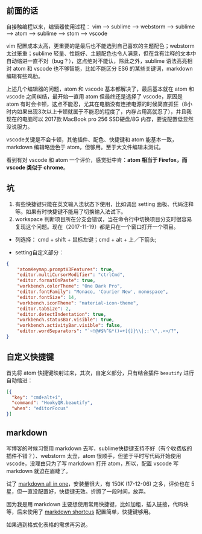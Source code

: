 ## 前面的话

自接触编程以来，编辑器使用过程： vim --> sublime --> webstorm --> sublime --> atom --> sublime --> stom --> vscode   

vim 配置成本太高，更重要的是最后也不能选到自己喜欢的主题配色；webstorm 太过笨重；sublime 轻量、性能好、主题配色也令人满意，但在含有注释的文本中自动缩进一直不对（bug？），这点绝对不能认，除此之外，sublime 语法高亮相对 atom 和 vscode 也不够智能，比如不能区分 ES6 的某些关键词，markdown编辑有些鸡肋。   

上述几个编辑器的问题，atom 和 vscode 基本都解决了，最后基本就在 atom 和 vscode 之间纠结，最开始一直用 atom 但最终还是选择了 vscode，原因是 atom 有时会卡顿，这点不能忍，尤其在电脑没有连接电源的时候简直抓狂（8小时内如果出现3次以上卡顿就属于不能忍的程度了，内存占用高就忍了），并且我现在的电脑可以 2017款 MacBook pro 256 SSD硬盘/8G 内存，要说配置低显然没说服力。   

vscode关键是不会卡顿，其他插件、配色、快捷键和 atom 能基本一致，markdown 编辑略逊色于 atom，但够用。至于大文件编辑未测试。   

看到有对 vscode 和 atom 一个评价，感觉挺中肯：**atom 相当于 Firefox，而 vscode 类似于 chrome**。   

## 坑  

1. 有些快捷键只能在英文输入法状态下使用，比如调出 setting 面板、代码注释等。如果有时快捷键不能用了切换输入法试下。
2. workspace 判断项目所在分支会错误，当在命令行中切换项目分支时很容易复现这个问题。现在（2017-11-19）都是只在一个窗口打开一个项目。 

- 列选择： cmd + shift + 鼠标左键；cmd + alt + 上／下箭头;

- setting自定义部分：   

```json
{
    "atomKeymap.promptV3Features": true,
    "editor.multiCursorModifier": "ctrlCmd",
    "editor.formatOnPaste": true,
    "workbench.colorTheme": "One Dark Pro",
    "editor.fontFamily": "Monaco, 'Courier New', monospace",
    "editor.fontSize": 14,
    "workbench.iconTheme": "material-icon-theme",
    "editor.tabSize": 2,
    "editor.detectIndentation": true,
    "workbench.statusBar.visible": true,
    "workbench.activityBar.visible": false,
    "editor.wordSeparators": "`~!@#$%^&*()=+[{]}\\|;:'\",.<>/?",
}
```

## 自定义快捷键   

首先将 atom 快捷键映射过来，其次，自定义部分，只有结合插件 `beautify` 进行自动缩进：   

```json
[{
  "key": "cmd+alt+i",
  "command": "HookyQR.beautify",
  "when": "editorFocus"
}]
```

## markdown

写博客的时候习惯用 markdown 去写，sublime快捷键支持不好（有个收费版的插件不错？）、webstorm 太丑，atom 很顺手，但鉴于平时写代码开始使用 vscode，没理由只为了写 markdown 打开 atom，所以，配置 vscode 写 markdown 就迫在眉睫了。   

试了 [markdown all in one](https://marketplace.visualstudio.com/items?itemName=yzhang.markdown-all-in-one)，安装量很大，有 150K (17-12-06) 之多，评价也在 5 星，但一直没配置好，快捷键无效。折腾了一段时间，放弃。   

因为我是用 markdown 主要想使用常用快捷键，比如加粗，插入链接，代码块等，后来使用了 [markdown shortcus](https://marketplace.visualstudio.com/items?itemName=mdickin.markdown-shortcuts) 配置简单，快捷键够用。   

如果遇到格式化表格的需求再另说。   